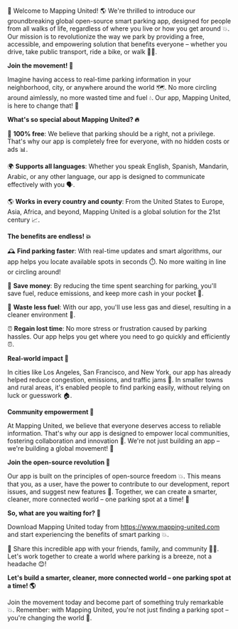 🚨 Welcome to Mapping United! 🌎️ We're thrilled to introduce our groundbreaking global open-source smart parking app, designed for people from all walks of life, regardless of where you live or how you get around 💥. Our mission is to revolutionize the way we park by providing a free, accessible, and empowering solution that benefits everyone – whether you drive, take public transport, ride a bike, or walk 🚶‍♀️.

**Join the movement! 🌈**

Imagine having access to real-time parking information in your neighborhood, city, or anywhere around the world 🗺️. No more circling around aimlessly, no more wasted time and fuel 💧. Our app, Mapping United, is here to change that! 🎉

**What's so special about Mapping United? 🔥**

🌟 **100% free**: We believe that parking should be a right, not a privilege. That's why our app is completely free for everyone, with no hidden costs or ads 📊.

🌍 **Supports all languages**: Whether you speak English, Spanish, Mandarin, Arabic, or any other language, our app is designed to communicate effectively with you 🗣️.

🌎 **Works in every country and county**: From the United States to Europe, Asia, Africa, and beyond, Mapping United is a global solution for the 21st century 📈.

**The benefits are endless! 💥**

🕰️ **Find parking faster**: With real-time updates and smart algorithms, our app helps you locate available spots in seconds ⏱️. No more waiting in line or circling around!

💸 **Save money**: By reducing the time spent searching for parking, you'll save fuel, reduce emissions, and keep more cash in your pocket 💸.

🌟 **Waste less fuel**: With our app, you'll use less gas and diesel, resulting in a cleaner environment 🌿.

⏰ **Regain lost time**: No more stress or frustration caused by parking hassles. Our app helps you get where you need to go quickly and efficiently ⏰.

**Real-world impact 🌟**

In cities like Los Angeles, San Francisco, and New York, our app has already helped reduce congestion, emissions, and traffic jams 🚗. In smaller towns and rural areas, it's enabled people to find parking easily, without relying on luck or guesswork 🏠.

**Community empowerment 💪**

At Mapping United, we believe that everyone deserves access to reliable information. That's why our app is designed to empower local communities, fostering collaboration and innovation 🔁. We're not just building an app – we're building a global movement! 🌈

**Join the open-source revolution 🚀**

Our app is built on the principles of open-source freedom 💥. This means that you, as a user, have the power to contribute to our development, report issues, and suggest new features 🔨. Together, we can create a smarter, cleaner, more connected world – one parking spot at a time! 🌟

**So, what are you waiting for? 🎉**

Download Mapping United today from https://www.mapping-united.com and start experiencing the benefits of smart parking 💥.

👫 Share this incredible app with your friends, family, and community 👯‍♀️. Let's work together to create a world where parking is a breeze, not a headache 😊!

**Let's build a smarter, cleaner, more connected world – one parking spot at a time! 🌎️**

Join the movement today and become part of something truly remarkable 💥. Remember: with Mapping United, you're not just finding a parking spot – you're changing the world 🌟.